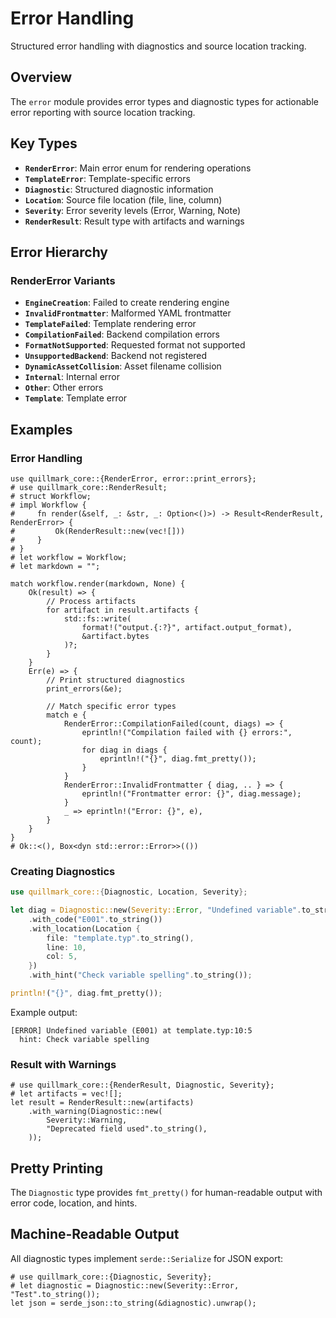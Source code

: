 # Error Handling

Structured error handling with diagnostics and source location tracking.

## Overview

The `error` module provides error types and diagnostic types for actionable
error reporting with source location tracking.

## Key Types

- **`RenderError`**: Main error enum for rendering operations
- **`TemplateError`**: Template-specific errors
- **`Diagnostic`**: Structured diagnostic information
- **`Location`**: Source file location (file, line, column)
- **`Severity`**: Error severity levels (Error, Warning, Note)
- **`RenderResult`**: Result type with artifacts and warnings

## Error Hierarchy

### RenderError Variants

- **`EngineCreation`**: Failed to create rendering engine
- **`InvalidFrontmatter`**: Malformed YAML frontmatter
- **`TemplateFailed`**: Template rendering error
- **`CompilationFailed`**: Backend compilation errors
- **`FormatNotSupported`**: Requested format not supported
- **`UnsupportedBackend`**: Backend not registered
- **`DynamicAssetCollision`**: Asset filename collision
- **`Internal`**: Internal error
- **`Other`**: Other errors
- **`Template`**: Template error

## Examples

### Error Handling

```rust,no_run
use quillmark_core::{RenderError, error::print_errors};
# use quillmark_core::RenderResult;
# struct Workflow;
# impl Workflow {
#     fn render(&self, _: &str, _: Option<()>) -> Result<RenderResult, RenderError> {
#         Ok(RenderResult::new(vec![]))
#     }
# }
# let workflow = Workflow;
# let markdown = "";

match workflow.render(markdown, None) {
    Ok(result) => {
        // Process artifacts
        for artifact in result.artifacts {
            std::fs::write(
                format!("output.{:?}", artifact.output_format),
                &artifact.bytes
            )?;
        }
    }
    Err(e) => {
        // Print structured diagnostics
        print_errors(&e);
        
        // Match specific error types
        match e {
            RenderError::CompilationFailed(count, diags) => {
                eprintln!("Compilation failed with {} errors:", count);
                for diag in diags {
                    eprintln!("{}", diag.fmt_pretty());
                }
            }
            RenderError::InvalidFrontmatter { diag, .. } => {
                eprintln!("Frontmatter error: {}", diag.message);
            }
            _ => eprintln!("Error: {}", e),
        }
    }
}
# Ok::<(), Box<dyn std::error::Error>>(())
```

### Creating Diagnostics

```rust
use quillmark_core::{Diagnostic, Location, Severity};

let diag = Diagnostic::new(Severity::Error, "Undefined variable".to_string())
    .with_code("E001".to_string())
    .with_location(Location {
        file: "template.typ".to_string(),
        line: 10,
        col: 5,
    })
    .with_hint("Check variable spelling".to_string());

println!("{}", diag.fmt_pretty());
```

Example output:
```text
[ERROR] Undefined variable (E001) at template.typ:10:5
  hint: Check variable spelling
```

### Result with Warnings

```rust,no_run
# use quillmark_core::{RenderResult, Diagnostic, Severity};
# let artifacts = vec![];
let result = RenderResult::new(artifacts)
    .with_warning(Diagnostic::new(
        Severity::Warning,
        "Deprecated field used".to_string(),
    ));
```

## Pretty Printing

The `Diagnostic` type provides `fmt_pretty()` for human-readable output with error code, location, and hints.

## Machine-Readable Output

All diagnostic types implement `serde::Serialize` for JSON export:

```rust,no_run
# use quillmark_core::{Diagnostic, Severity};
# let diagnostic = Diagnostic::new(Severity::Error, "Test".to_string());
let json = serde_json::to_string(&diagnostic).unwrap();
```
